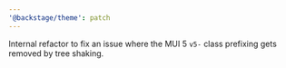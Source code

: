 ```yaml
---
'@backstage/theme': patch
---
```


Internal refactor to fix an issue where the MUI 5 `v5-` class prefixing gets removed by tree shaking.
